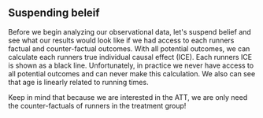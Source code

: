 ## Suspending beleif

Before we begin analyzing our observational data, let's suspend belief and see what our results would look like if we had access to each runners factual and counter-factual outcomes. With all potential outcomes, we can calculate each runners true individual causal effect (ICE). Each runners ICE is shown as a black line. Unfortunately, in practice we never have access to all potential outcomes and can never make this calculation. We also can see that age is linearly related to running times.

Keep in mind that because we are interested in the ATT, we are only need the counter-factuals of runners in the treatment group! 



